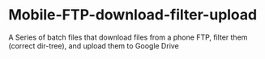 # Mobile-FTP-download-filter-upload
A Series of batch files that download files from a phone FTP, filter them (correct dir-tree), and upload them to Google Drive
